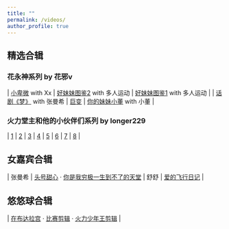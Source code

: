 ```yaml
---
title: ""
permalink: /videos/
author_profile: true
---
```


## 精选合辑

### 花永神系列 by 花邪v

| [小卑微](https://yuba.douyu.com/p/320430661616861100) with Xx | [好妹妹图鉴2](https://yuba.douyu.com/p/946137141610386419) with 多人运动 | [好妹妹图鉴1](https://yuba.douyu.com/p/198854931586759899) with 多人运动 | 
| [话剧《梦》](https://www.bilibili.com/video/BV1Eh411R7sd) with 张曼希 | [巨变](https://www.bilibili.com/video/BV1Lt4y1D734) | [你的妹妹小董](https://www.bilibili.com/video/BV1nZ4y1H7tV) with 小董 | 

### 火力堂主和他的小伙伴们系列 by longer229

| [1](https://www.bilibili.com/video/BV1bW411W7nX) | [2](https://www.bilibili.com/video/BV1bW411W7ni) | [3](https://www.bilibili.com/video/BV1CW411W7eR)
| [4](https://www.bilibili.com/video/BV1CW411W7vu) | [5](https://www.bilibili.com/video/BV1CW411W7as) | [6](https://www.bilibili.com/video/BV1CW411W7Y5)
| [7](https://www.bilibili.com/video/BV1CW411W7F9) | [8](https://www.bilibili.com/video/BV1kW411W7ah) |

## 女嘉宾合辑

| 张曼希 | [头号甜心](https://yuba.douyu.com/p/490311571592487677) · [你是我穷极一生到不了的天堂](https://yuba.douyu.com/p/392852661591064413) 
| 舒舒 | [爱的飞行日记](https://yuba.douyu.com/p/765192541611244940) |

## 悠悠球合辑

| [在布达拉宫](https://yuba.douyu.com/p/107953551566399070) · [比赛剪辑](https://yuba.douyu.com/p/627815321546306635) · [火力少年王剪辑](https://yuba.douyu.com/p/188426961586233263) | 

